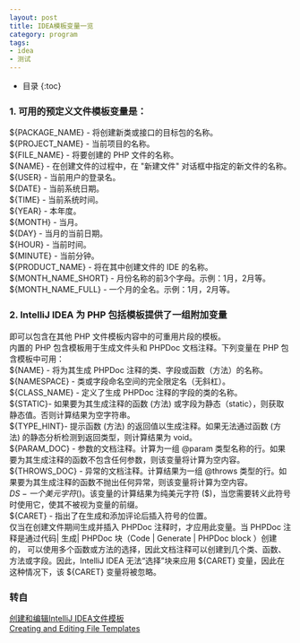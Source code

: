 ```yaml
---
layout: post
title: IDEA模板变量一览
category: program
tags:
- idea
- 测试
---
```

* 目录
{:toc}

### 1. 可用的预定义文件模板变量是：
${PACKAGE_NAME} - 将创建新类或接口的目标包的名称。  
${PROJECT_NAME} - 当前项目的名称。  
${FILE_NAME} - 将要创建的 PHP 文件的名称。  
${NAME} - 在创建文件的过程中，在 "新建文件" 对话框中指定的新文件的名称。  
${USER} - 当前用户的登录名。  
${DATE} - 当前系统日期。  
${TIME} - 当前系统时间。  
${YEAR} - 本年度。  
${MONTH} - 当月。  
${DAY} - 当月的当前日期。  
${HOUR} - 当前时间。  
${MINUTE} - 当前分钟。  
${PRODUCT_NAME} - 将在其中创建文件的 IDE 的名称。  
${MONTH_NAME_SHORT} - 月份名称的前3个字母。示例：1月，2月等。  
${MONTH_NAME_FULL} - 一个月的全名。示例：1月，2月等。  

### 2. IntelliJ IDEA 为 PHP 包括模板提供了一组附加变量  
即可以包含在其他 PHP 文件模板内容中的可重用片段的模板。  
内置的 PHP 包含模板用于生成文件头和 PHPDoc 文档注释。下列变量在 PHP 包含模板中可用：  
${NAME} - 将为其生成 PHPDoc 注释的类、字段或函数（方法）的名称。  
${NAMESPACE} - 类或字段命名空间的完全限定名（无斜杠）。  
${CLASS_NAME} - 定义了生成 PHPDoc 注释的字段的类的名称。  
${STATIC}- 如果要为其生成注释的函数 (方法) 或字段为静态（static），则获取静态值。否则计算结果为空字符串。  
${TYPE_HINT}- 提示函数 (方法) 的返回值以生成注释。如果无法通过函数 (方法) 的静态分析检测到返回类型，则计算结果为 void。  
${PARAM_DOC} - 参数的文档注释。计算为一组 @param 类型名称的行。如果要为其生成注释的函数不包含任何参数，则该变量将计算为空内容。  
${THROWS_DOC} - 异常的文档注释。计算结果为一组 @throws 类型的行。如果要为其生成注释的函数不抛出任何异常，则该变量将计算为空内容。  
${DS}- 一个美元字符 ($)。该变量的计算结果为纯美元字符 ($)，当您需要转义此符号时使用它，使其不被视为变量的前缀。  
${CARET} - 指出了在生成和添加评论后插入符号的位置。  
仅当在创建文件期间生成并插入 PHPDoc 注释时，才应用此变量。当 PHPDoc 注释是通过代码| 生成| PHPDoc 块（Code | Generate | PHPDoc block
）创建的， 可以使用多个函数或方法的选择，因此文档注释可以创建到几个类、函数、方法或字段。因此，IntelliJ IDEA 无法“选择”块来应用 ${CARET} 变量，因此在这种情况下，该 ${CARET} 变量将被忽略。  

### 转自 
[创建和编辑IntelliJ IDEA文件模板](https://www.w3cschool.cn/intellij_idea_doc/intellij_idea_doc-785d2ea9.html)  
[Creating and Editing File Templates](https://www.jetbrains.com/help/idea/2016.3/creating-and-editing-file-templates.html)